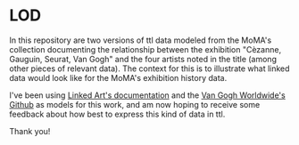 # LOD

In this repository are two versions of ttl data modeled from the MoMA's collection documenting the relationship between the exhibition "Cèzanne, Gauguin, Seurat, Van Gogh" and the four artists noted in the title (among other pieces of relevant data). The context for this is to illustrate what linked data would look like for the MoMA's exhibition history data. 

I've been using [Linked Art's documentation](https://linked.art/) and the [Van Gogh Worldwide's Github](https://github.com/vangoghworldwide/linkedart) as models for this work, and am now hoping to receive some feedback about how best to express this kind of data in ttl.

Thank you!


